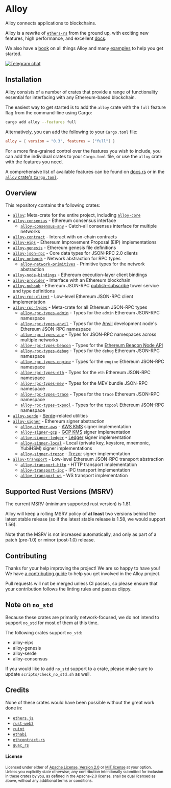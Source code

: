 # Alloy

Alloy connects applications to blockchains.

Alloy is a rewrite of [`ethers-rs`] from the ground up, with exciting new
features, high performance, and excellent [docs](https://docs.rs/alloy).

We also have a [book](https://alloy.rs/) on all things Alloy and many [examples](https://github.com/alloy-rs/examples) to help you get started.

[![Telegram chat][telegram-badge]][telegram-url]

[`ethers-rs`]: https://github.com/gakonst/ethers-rs
[telegram-badge]: https://img.shields.io/endpoint?color=neon&style=for-the-badge&url=https%3A%2F%2Ftg.sumanjay.workers.dev%2Fethers_rs
[telegram-url]: https://t.me/ethers_rs

## Installation

Alloy consists of a number of crates that provide a range of functionality essential for interfacing with any Ethereum-based blockchain.

The easiest way to get started is to add the `alloy` crate with the `full` feature flag from the command-line using Cargo:

```sh
cargo add alloy --features full
```

Alternatively, you can add the following to your `Cargo.toml` file:

```toml
alloy = { version = "0.3", features = ["full"] }
```

For a more fine-grained control over the features you wish to include, you can add the individual crates to your `Cargo.toml` file, or use the `alloy` crate with the features you need.

A comprehensive list of available features can be found on [docs.rs](https://docs.rs/crate/alloy/latest/features) or in the [`alloy` crate's `Cargo.toml`](https://github.com/alloy-rs/alloy/blob/main/crates/alloy/Cargo.toml).

## Overview

This repository contains the following crates:

- [`alloy`]: Meta-crate for the entire project, including [`alloy-core`]
- [`alloy-consensus`] - Ethereum consensus interface
  - [`alloy-consensus-any`] - Catch-all consensus interface for multiple networks
- [`alloy-contract`] - Interact with on-chain contracts
- [`alloy-eips`] - Ethereum Improvement Proposal (EIP) implementations
- [`alloy-genesis`] - Ethereum genesis file definitions
- [`alloy-json-rpc`] - Core data types for JSON-RPC 2.0 clients
- [`alloy-network`] - Network abstraction for RPC types
  - [`alloy-network-primitives`] - Primitive types for the network abstraction
- [`alloy-node-bindings`] - Ethereum execution-layer client bindings
- [`alloy-provider`] - Interface with an Ethereum blockchain
- [`alloy-pubsub`] - Ethereum JSON-RPC [publish-subscribe] tower service and type definitions
- [`alloy-rpc-client`] - Low-level Ethereum JSON-RPC client implementation
- [`alloy-rpc-types`] - Meta-crate for all Ethereum JSON-RPC types
  - [`alloy-rpc-types-admin`] - Types for the `admin` Ethereum JSON-RPC namespace
  - [`alloy-rpc-types-anvil`] - Types for the [Anvil] development node's Ethereum JSON-RPC namespace
  - [`alloy-rpc-types-any`] - Types for JSON-RPC namespaces across multiple networks
  - [`alloy-rpc-types-beacon`] - Types for the [Ethereum Beacon Node API][beacon-apis]
  - [`alloy-rpc-types-debug`] - Types for the `debug` Ethereum JSON-RPC namespace
  - [`alloy-rpc-types-engine`] - Types for the `engine` Ethereum JSON-RPC namespace
  - [`alloy-rpc-types-eth`] - Types for the `eth` Ethereum JSON-RPC namespace
  - [`alloy-rpc-types-mev`] - Types for the MEV bundle JSON-RPC namespace
  - [`alloy-rpc-types-trace`] - Types for the `trace` Ethereum JSON-RPC namespace
  - [`alloy-rpc-types-txpool`] - Types for the `txpool` Ethereum JSON-RPC namespace
- [`alloy-serde`] - [Serde]-related utilities
- [`alloy-signer`] - Ethereum signer abstraction
  - [`alloy-signer-aws`] - [AWS KMS] signer implementation
  - [`alloy-signer-gcp`] - [GCP KMS] signer implementation
  - [`alloy-signer-ledger`] - [Ledger] signer implementation
  - [`alloy-signer-local`] - Local (private key, keystore, mnemonic, YubiHSM) signer implementations
  - [`alloy-signer-trezor`] - [Trezor] signer implementation
- [`alloy-transport`] - Low-level Ethereum JSON-RPC transport abstraction
  - [`alloy-transport-http`] - HTTP transport implementation
  - [`alloy-transport-ipc`] - IPC transport implementation
  - [`alloy-transport-ws`] - WS transport implementation

[`alloy`]: https://github.com/alloy-rs/alloy/tree/main/crates/alloy
[`alloy-core`]: https://docs.rs/alloy-core
[`alloy-consensus`]: https://github.com/alloy-rs/alloy/tree/main/crates/consensus
[`alloy-consensus-any`]: https://github.com/alloy-rs/alloy/tree/main/crates/consensus-any
[`alloy-contract`]: https://github.com/alloy-rs/alloy/tree/main/crates/contract
[`alloy-eips`]: https://github.com/alloy-rs/alloy/tree/main/crates/eips
[`alloy-genesis`]: https://github.com/alloy-rs/alloy/tree/main/crates/genesis
[`alloy-json-rpc`]: https://github.com/alloy-rs/alloy/tree/main/crates/json-rpc
[`alloy-network`]: https://github.com/alloy-rs/alloy/tree/main/crates/network
[`alloy-network-primitives`]: https://github.com/alloy-rs/alloy/tree/main/crates/network-primitives
[`alloy-node-bindings`]: https://github.com/alloy-rs/alloy/tree/main/crates/node-bindings
[`alloy-provider`]: https://github.com/alloy-rs/alloy/tree/main/crates/provider
[`alloy-pubsub`]: https://github.com/alloy-rs/alloy/tree/main/crates/pubsub
[`alloy-rpc-client`]: https://github.com/alloy-rs/alloy/tree/main/crates/rpc-client
[`alloy-rpc-types`]: https://github.com/alloy-rs/alloy/tree/main/crates/rpc-types
[`alloy-rpc-types-admin`]: https://github.com/alloy-rs/alloy/tree/main/crates/rpc-types-admin
[`alloy-rpc-types-anvil`]: https://github.com/alloy-rs/alloy/tree/main/crates/rpc-types-anvil
[`alloy-rpc-types-any`]: https://github.com/alloy-rs/alloy/tree/main/crates/rpc-types-any
[`alloy-rpc-types-beacon`]: https://github.com/alloy-rs/alloy/tree/main/crates/rpc-types-beacon
[`alloy-rpc-types-debug`]: https://github.com/alloy-rs/alloy/tree/main/crates/rpc-types-debug
[`alloy-rpc-types-engine`]: https://github.com/alloy-rs/alloy/tree/main/crates/rpc-types-engine
[`alloy-rpc-types-eth`]: https://github.com/alloy-rs/alloy/tree/main/crates/rpc-types-eth
[`alloy-rpc-types-mev`]: https://github.com/alloy-rs/alloy/tree/main/crates/rpc-types-mev
[`alloy-rpc-types-trace`]: https://github.com/alloy-rs/alloy/tree/main/crates/rpc-types-trace
[`alloy-rpc-types-txpool`]: https://github.com/alloy-rs/alloy/tree/main/crates/rpc-types-txpool
[`alloy-serde`]: https://github.com/alloy-rs/alloy/tree/main/crates/serde
[`alloy-signer`]: https://github.com/alloy-rs/alloy/tree/main/crates/signer
[`alloy-signer-aws`]: https://github.com/alloy-rs/alloy/tree/main/crates/signer-aws
[`alloy-signer-gcp`]: https://github.com/alloy-rs/alloy/tree/main/crates/signer-gcp
[`alloy-signer-ledger`]: https://github.com/alloy-rs/alloy/tree/main/crates/signer-ledger
[`alloy-signer-local`]: https://github.com/alloy-rs/alloy/tree/main/crates/signer-local
[`alloy-signer-trezor`]: https://github.com/alloy-rs/alloy/tree/main/crates/signer-trezor
[`alloy-transport`]: https://github.com/alloy-rs/alloy/tree/main/crates/transport
[`alloy-transport-http`]: https://github.com/alloy-rs/alloy/tree/main/crates/transport-http
[`alloy-transport-ipc`]: https://github.com/alloy-rs/alloy/tree/main/crates/transport-ipc
[`alloy-transport-ws`]: https://github.com/alloy-rs/alloy/tree/main/crates/transport-ws

[publish-subscribe]: https://en.wikipedia.org/wiki/Publish%E2%80%93subscribe_pattern
[AWS KMS]: https://aws.amazon.com/kms
[GCP KMS]: https://cloud.google.com/kms
[Ledger]: https://www.ledger.com
[Trezor]: https://trezor.io
[Serde]: https://serde.rs
[beacon-apis]: https://ethereum.github.io/beacon-APIs
[Anvil]: https://github.com/foundry-rs/foundry

## Supported Rust Versions (MSRV)

<!--
When updating this, also update:
- clippy.toml
- Cargo.toml
- .github/workflows/ci.yml
-->

The current MSRV (minimum supported rust version) is 1.81.

Alloy will keep a rolling MSRV policy of **at least** two versions behind the
latest stable release (so if the latest stable release is 1.58, we would
support 1.56).

Note that the MSRV is not increased automatically, and only as part of a patch
(pre-1.0) or minor (post-1.0) release.

## Contributing

Thanks for your help improving the project! We are so happy to have you! We have
[a contributing guide](./CONTRIBUTING.md) to help you get involved in the
Alloy project.

Pull requests will not be merged unless CI passes, so please ensure that your
contribution follows the linting rules and passes clippy.

## Note on `no_std`

Because these crates are primarily network-focused, we do not intend to support
`no_std` for most of them at this time.

The following crates support `no_std`:

- alloy-eips
- alloy-genesis
- alloy-serde
- alloy-consensus

If you would like to add `no_std` support to a crate, please make sure to update
`scripts/check_no_std.sh` as well.

## Credits

None of these crates would have been possible without the great work done in:

- [`ethers.js`](https://github.com/ethers-io/ethers.js/)
- [`rust-web3`](https://github.com/tomusdrw/rust-web3/)
- [`ruint`](https://github.com/recmo/uint)
- [`ethabi`](https://github.com/rust-ethereum/ethabi)
- [`ethcontract-rs`](https://github.com/gnosis/ethcontract-rs/)
- [`guac_rs`](https://github.com/althea-net/guac_rs/)

#### License

<sup>
Licensed under either of <a href="LICENSE-APACHE">Apache License, Version
2.0</a> or <a href="LICENSE-MIT">MIT license</a> at your option.
</sup>

<br>

<sub>
Unless you explicitly state otherwise, any contribution intentionally submitted
for inclusion in these crates by you, as defined in the Apache-2.0 license,
shall be dual licensed as above, without any additional terms or conditions.
</sub>
